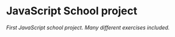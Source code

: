 JavaScript School project
===

*First JavaScript school project. Many different exercises included.*